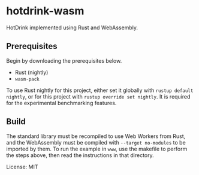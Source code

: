# hotdrink-wasm

HotDrink implemented using Rust and WebAssembly.

## Prerequisites

Begin by downloading the prerequisites below.

* Rust (nightly)
* `wasm-pack`

To use Rust nightly for this project, either set it globally with `rustup default nightly`, or for this project with `rustup override set nightly`.
It is required for the experimental benchmarking features.

## Build

The standard library must be recompiled to use Web Workers from Rust, and the WebAssembly must be compiled with `--target no-modules` to be imported by them.
To run the example in `www`, use the makefile to perform the steps above, then read the instructions in that directory.

License: MIT
